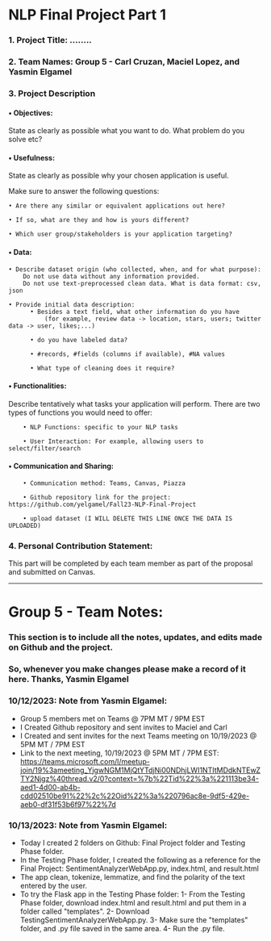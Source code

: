 # NLP Final Project Part 1

### 1.	Project Title: ........

### 2.	Team Names: Group 5 - Carl Cruzan, Maciel Lopez, and Yasmin Elgamel

### 3.	Project Description


#### •	Objectives: 

State as clearly as possible what you want to do. What problem do you solve etc?

#### •	Usefulness: 

State as clearly as possible why your chosen application is useful.

Make sure to answer the following questions:

    • Are there any similar or equivalent applications out here? 

    • If so, what are they and how is yours different?

    • Which user group/stakeholders is your application targeting?



#### •	Data:

    • Describe dataset origin (who collected, when, and for what purpose):
        Do not use data without any information provided.
        Do not use text-preprocessed clean data. What is data format: csv, json
    
    • Provide initial data description: 
          • Besides a text field, what other information do you have
              (for example, review data -> location, stars, users; twitter data -> user, likes;...)
      
          •	do you have labeled data?
      
          •	#records, #fields (columns if available), #NA values
        
          •	What type of cleaning does it require?
      
#### •	Functionalities:

Describe tentatively what tasks your application will perform. There are two types of functions you would need to offer:

        • NLP Functions: specific to your NLP tasks
      
        • User Interaction: For example, allowing users to select/filter/search 
      
      
#### •	Communication and Sharing:


        • Communication method: Teams, Canvas, Piazza
      
        • Github repository link for the project: https://github.com/yelgamel/Fall23-NLP-Final-Project
      
        • upload dataset (I WILL DELETE THIS LINE ONCE THE DATA IS UPLOADED)


### 4. Personal Contribution Statement:
This part will be completed by each team member as part of the proposal and submitted on Canvas.

--------------------------------------------------------------------------------------------------


# Group 5 - Team Notes:
### This section is to include all the notes, updates, and edits made on Github and the project.
### So, whenever you make changes please make a record of it here. Thanks, Yasmin Elgamel

### 10/12/2023: Note from Yasmin Elgamel:
- Group 5 members met on Teams @ 7PM MT / 9PM EST
- I Created Github repository and sent invites to Maciel and Carl
- I Created and sent invites for the next Teams meeting on 10/19/2023 @ 5PM MT / 7PM EST
- Link to the next meeting, 10/19/2023 @ 5PM MT / 7PM EST: https://teams.microsoft.com/l/meetup-join/19%3ameeting_YjgwNGM1MjQtYTdjNi00NDhjLWI1NTItMDdkNTEwZTY2Njgz%40thread.v2/0?context=%7b%22Tid%22%3a%221113be34-aed1-4d00-ab4b-cdd02510be91%22%2c%22Oid%22%3a%220796ac8e-9df5-429e-aeb0-df31f53b6f97%22%7d 

### 10/13/2023: Note from Yasmin Elgamel:
- Today I created 2 folders on Github: Final Project folder and Testing Phase folder.
- In the Testing Phase folder, I created the following as a reference for the Final Project: SentimentAnalyzerWebApp.py, index.html, and result.html
- The app clean, tokenize, lemmatize, and find the polarity of the text entered by the user.
- To try the Flask app in the Testing Phase folder:
    1- From the Testing Phase folder, download index.html and result.html and put them in a folder called "templates". 
    2- Download TestingSentimentAnalyzerWebApp.py. 
    3- Make sure the "templates" folder, and .py file saved in the same area. 
    4- Run the .py file. 























